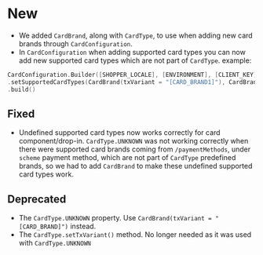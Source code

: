 [//]: # (This file will be used for the release notes on GitHub when publishing.)
[//]: # (Types of changes: `Added` `Changed` `Deprecated` `Removed` `Fixed` `Security`)
[//]: # (Example:)
[//]: # (## Added)
[//]: # ( - New payment method)
[//]: # (## Changed)
[//]: # ( - DropIn service's package changed from `com.adyen.dropin` to `com.adyen.dropin.services`)
[//]: # ( # Deprecated)
[//]: # ( - Configurations public constructor are deprecated, please use each Configuration's builder to make a Configuration object)

# New
* We added `CardBrand`, along with `CardType`, to use when adding new card brands through `CardConfiguration`.
* In `CardConfiguration` when adding supported card types you can now add new supported card types which are not part of `CardType`.
  example:

```kotlin
CardConfiguration.Builder([SHOPPER_LOCALE], [ENVIRONMENT], [CLIENT_KEY])
.setSupportedCardTypes(CardBrand(txVariant = "[CARD_BRAND1]"), CardBrand(txVariant = "[CARD_BRAND2]"))
.build()
```

## Fixed
* Undefined supported card types now works correctly for card component/drop-in.
  `CardType.UNKNOWN` was not working correctly when there were supported card brands coming from `/paymentMethods`, under `scheme` payment method,
  which are not part of `CardType` predefined brands, so we had to add `CardBrand` to make these undefined supported card types work.

## Deprecated
* The `CardType.UNKNOWN` property. Use `CardBrand(txVariant = "[CARD_BRAND]")` instead.
* The `CardType.setTxVariant()` method. No longer needed as it was used with `CardType.UNKNOWN`